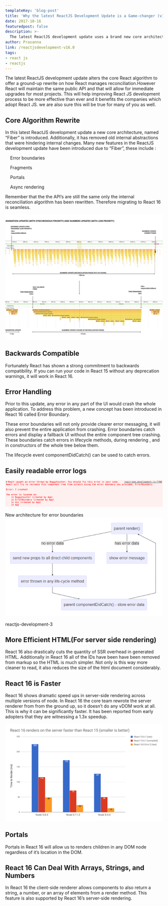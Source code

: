 ```yaml
---
templateKey: 'blog-post'
title: 'Why the latest ReactJS Development Update is a Game-changer (v16.0)'
date: 2017-10-16
featuredpost: false
description: >-
  The latest ReactJS development update uses a brand new core architecture called &quot;Fiber&quot;. It is faster and makes error handling much easier.
author: Prasanna
link: /reactjsdevelopment-v16.0
tags:
- react js
- reactjs
---
```

The latest ReactJS development update alters the core React algorithm to offer a ground-up rewrite on how React manages reconciliation.However React will maintain the same public API and that will allow for immediate upgrades for most projects.  This will help improving React JS development process to be more effective than ever and it benefits the companies which adopt React JS. we are also sure this will be true for many of you as well.

## Core Algorithm Rewrite
In this latest ReactJS development update a new core architecture, named “Fiber” is introduced. Additionally, it has removed old internal abstractions that were hindering internal changes. Many new features in the ReactJS development update have been introduced due to “Fiber”, these include :

&nbsp;&nbsp;&nbsp;&nbsp;Error boundaries

&nbsp;&nbsp;&nbsp;&nbsp;Fragments

&nbsp;&nbsp;&nbsp;&nbsp;Portals

&nbsp;&nbsp;&nbsp;&nbsp;Async rendering

Remember that the the API’s are still the same only the internal reconciliation algorithm has been rewritten. Therefore migrating to React 16 is seamless.

![image](./images/reactjs-development.png)

## Backwards Compatible

Fortunately React has shown a strong commitment to backwards compatibility. If you can run your code in React 15 without any deprecation warnings, it will work in React 16.

## Error Handling

Prior to this update, any error in any part of the UI would crash the whole application. To address this problem, a new concept has been introduced in React 16 called Error Boundary.

These error boundaries will not only provide clearer error messaging, it will also prevent the entire application from crashing. Error boundaries catch errors and display a fallback UI without the entire component tree crashing. These boundaries catch errors in lifecycle methods, during rendering , and in  constructors of the whole tree below them.

The lifecycle event componentDidCatch() can be used to catch errors.

## Easily readable error logs

![image](./images/reactjs-development-2.png)
 

New architecture for error boundaries 
![image](./images/reactjs-development-3.png)

reactjs-development-3
## More Efficient HTML(For server side rendering)
React 16 also drastically cuts the quantity of SSR overhead in generated HTML. Additionally in React 16 all of the IDs have been have been removed from markup so the HTML is much simpler. Not only is this way more cleaner to read, it also reduces the size of the html document considerably.

## React 16 is Faster
React 16 shows dramatic speed ups in server-side rendering across multiple versions of node. In React 16 the core team rewrote the server renderer from from the ground up, so it doesn’t do any vDOM work at all. This is why it can be significantly faster.
It has been reported from early adopters that they are witnessing a 1.3x speedup.

![image](./images/reactjs-development-1.png)

## Portals
Portals in React 16 will allow us to renders children in any DOM node regardless of it’s location in the DOM.

 
## React 16 Can Deal With Arrays, Strings, and Numbers
In React 16 the client-side renderer allows components to also return a string, a number, or an array of elements from a render method. This feature is also supported by React 16’s server-side rendering.